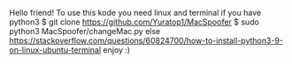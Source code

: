 Hello friend!
To use this kode you need linux and terminal
if you have python3
  $ git clone https://github.com/Yuratop1/MacSpoofer
  $ sudo python3 MacSpoofer/changeMac.py
else
  https://stackoverflow.com/questions/60824700/how-to-install-python3-9-on-linux-ubuntu-terminal
enjoy :)
